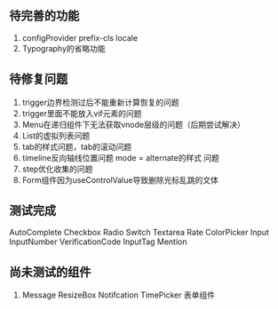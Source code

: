 ## 待完善的功能
1. configProvider prefix-cls locale
2. Typography的省略功能
## 待修复问题
1. trigger边界检测过后不能重新计算恢复的问题
2. trigger里面不能放入vif元素的问题
3. Menu在递归组件下无法获取vnode层级的问题（后期尝试解决）
3. List的虚拟列表问题
4. tab的样式问题，tab的滚动问题
5. timeline反向轴线位置问题  mode = alternate的样式 问题
6. step优化收集的问题
7. Form组件因为useControlValue导致删除光标乱跳的文体
## 测试完成
AutoComplete Checkbox Radio Switch Textarea Rate ColorPicker Input InputNumber VerificationCode InputTag Mention
## 尚未测试的组件
1.  Message ResizeBox  Notifcation TimePicker 表单组件